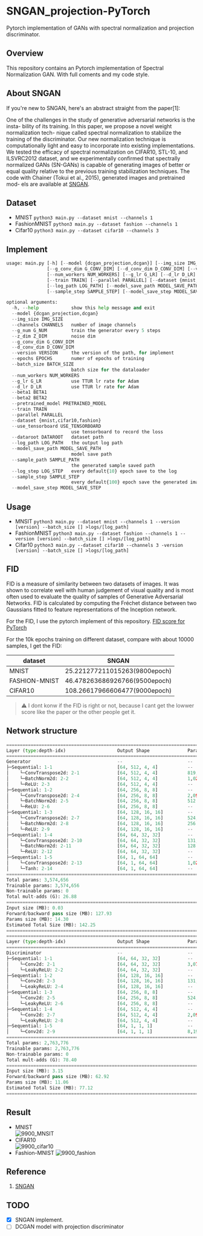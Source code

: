 # SNGAN_projection-PyTorch
Pytorch implementation of GANs with spectral normalization and projection discriminator.
## Overview
This repository contains an Pytorch implementation of Spectral Normalization GAN.
With full coments and my code style.

## About SNGAN
If you're new to SNGAN, here's an abstract straight from the paper[1]:

One of the challenges in the study of generative adversarial networks is the insta- bility of its training. In this paper, we propose a novel weight normalization tech- nique called spectral normalization to stabilize the training of the discriminator. Our new normalization technique is computationally light and easy to incorporate into existing implementations. We tested the efficacy of spectral normalization on CIFAR10, STL-10, and ILSVRC2012 dataset, and we experimentally confirmed that spectrally normalized GANs (SN-GANs) is capable of generating images of better or equal quality relative to the previous training stabilization techniques. The code with Chainer (Tokui et al., 2015), generated images and pretrained mod- els are available at [SNGAN](https://github.com/pfnet-research/sngan_projection).

## Dataset 
- MNIST
`python3 main.py --dataset mnist --channels 1`
- FashionMNIST
`python3 main.py --dataset fashion --channels 1`
- Cifar10
`python3 main.py --dataset cifar10 --channels 3`

## Implement
``` python
usage: main.py [-h] [--model {dcgan_projection,dcgan}] [--img_size IMG_SIZE] [--channels CHANNELS] [--g_num G_NUM] [--z_dim Z_DIM]
               [--g_conv_dim G_CONV_DIM] [--d_conv_dim D_CONV_DIM] [--version VERSION] [--epochs EPOCHS] [--batch_size BATCH_SIZE]
               [--num_workers NUM_WORKERS] [--g_lr G_LR] [--d_lr D_LR] [--beta1 BETA1] [--beta2 BETA2] [--pretrained_model PRETRAINED_MODEL]
               [--train TRAIN] [--parallel PARALLEL] [--dataset {mnist,cifar10,fashion}] [--use_tensorboard USE_TENSORBOARD] [--dataroot DATAROOT]
               [--log_path LOG_PATH] [--model_save_path MODEL_SAVE_PATH] [--sample_path SAMPLE_PATH] [--log_step LOG_STEP]
               [--sample_step SAMPLE_STEP] [--model_save_step MODEL_SAVE_STEP]

optional arguments:
  -h, --help            show this help message and exit
  --model {dcgan_projection,dcgan}
  --img_size IMG_SIZE
  --channels CHANNELS   number of image channels
  --g_num G_NUM         train the generator every 5 steps
  --z_dim Z_DIM         noise dim
  --g_conv_dim G_CONV_DIM
  --d_conv_dim D_CONV_DIM
  --version VERSION     the version of the path, for implement
  --epochs EPOCHS       numer of epochs of training
  --batch_size BATCH_SIZE
                        batch size for the dataloader
  --num_workers NUM_WORKERS
  --g_lr G_LR           use TTUR lr rate for Adam
  --d_lr D_LR           use TTUR lr rate for Adam
  --beta1 BETA1
  --beta2 BETA2
  --pretrained_model PRETRAINED_MODEL
  --train TRAIN
  --parallel PARALLEL
  --dataset {mnist,cifar10,fashion}
  --use_tensorboard USE_TENSORBOARD
                        use tensorboard to record the loss
  --dataroot DATAROOT   dataset path
  --log_path LOG_PATH   the output log path
  --model_save_path MODEL_SAVE_PATH
                        model save path
  --sample_path SAMPLE_PATH
                        the generated sample saved path
  --log_step LOG_STEP   every default{10} epoch save to the log
  --sample_step SAMPLE_STEP
                        every default{100} epoch save the generated images and real images
  --model_save_step MODEL_SAVE_STEP
```

## Usage
- MNSIT
`python3 main.py --dataset mnist --channels 1 --version [version] --batch_size [] >logs/[log_path]`
- FashionMNIST
`python3 main.py --dataset fashion --channels 1 --version [version] --batch_size [] >logs/[log_path]`
- Cifar10
`python3 main.py --dataset cifar10 --channels 3 -version [version] --batch_size [] >logs/[log_path]`

## FID
FID is a measure of similarity between two datasets of images. It was shown to correlate well with human judgement of visual quality and is most often used to evaluate the quality of samples of Generative Adversarial Networks. FID is calculated by computing the Fréchet distance between two Gaussians fitted to feature representations of the Inception network.

For the FID, I use the pytorch implement of this repository. [FID score for PyTorch](https://github.com/mseitzer/pytorch-fid)

For the 10k epochs training on different dataset, compare with about 10000 samples, I get the FID: 

| dataset | SNGAN |
| ---- | ---- |
| MNIST | 25.221277211015263(9800epoch) |
| FASHION-MNIST | 46.478263686926766(9500epoch) | 
| CIFAR10 | 108.26617966606477(9000epoch) |

> :warning: I dont konw if the FID is right or not, because I cant get the lowwer score like the paper or the other people get it. 
## Network structure
``` python
==========================================================================================
Layer (type:depth-idx)                   Output Shape              Param #
==========================================================================================
Generator                                --                        --
├─Sequential: 1-1                        [64, 512, 4, 4]           --
│    └─ConvTranspose2d: 2-1              [64, 512, 4, 4]           819,200
│    └─BatchNorm2d: 2-2                  [64, 512, 4, 4]           1,024
│    └─ReLU: 2-3                         [64, 512, 4, 4]           --
├─Sequential: 1-2                        [64, 256, 8, 8]           --
│    └─ConvTranspose2d: 2-4              [64, 256, 8, 8]           2,097,152
│    └─BatchNorm2d: 2-5                  [64, 256, 8, 8]           512
│    └─ReLU: 2-6                         [64, 256, 8, 8]           --
├─Sequential: 1-3                        [64, 128, 16, 16]         --
│    └─ConvTranspose2d: 2-7              [64, 128, 16, 16]         524,288
│    └─BatchNorm2d: 2-8                  [64, 128, 16, 16]         256
│    └─ReLU: 2-9                         [64, 128, 16, 16]         --
├─Sequential: 1-4                        [64, 64, 32, 32]          --
│    └─ConvTranspose2d: 2-10             [64, 64, 32, 32]          131,072
│    └─BatchNorm2d: 2-11                 [64, 64, 32, 32]          128
│    └─ReLU: 2-12                        [64, 64, 32, 32]          --
├─Sequential: 1-5                        [64, 1, 64, 64]           --
│    └─ConvTranspose2d: 2-13             [64, 1, 64, 64]           1,024
│    └─Tanh: 2-14                        [64, 1, 64, 64]           --
==========================================================================================
Total params: 3,574,656
Trainable params: 3,574,656
Non-trainable params: 0
Total mult-adds (G): 26.88
==========================================================================================
Input size (MB): 0.03
Forward/backward pass size (MB): 127.93
Params size (MB): 14.30
Estimated Total Size (MB): 142.25
==========================================================================================
==========================================================================================
Layer (type:depth-idx)                   Output Shape              Param #
==========================================================================================
Discriminator                            --                        --
├─Sequential: 1-1                        [64, 64, 32, 32]          --
│    └─Conv2d: 2-1                       [64, 64, 32, 32]          3,072
│    └─LeakyReLU: 2-2                    [64, 64, 32, 32]          --
├─Sequential: 1-2                        [64, 128, 16, 16]         --
│    └─Conv2d: 2-3                       [64, 128, 16, 16]         131,072
│    └─LeakyReLU: 2-4                    [64, 128, 16, 16]         --
├─Sequential: 1-3                        [64, 256, 8, 8]           --
│    └─Conv2d: 2-5                       [64, 256, 8, 8]           524,288
│    └─LeakyReLU: 2-6                    [64, 256, 8, 8]           --
├─Sequential: 1-4                        [64, 512, 4, 4]           --
│    └─Conv2d: 2-7                       [64, 512, 4, 4]           2,097,152
│    └─LeakyReLU: 2-8                    [64, 512, 4, 4]           --
├─Sequential: 1-5                        [64, 1, 1, 1]             --
│    └─Conv2d: 2-9                       [64, 1, 1, 1]             8,192
==========================================================================================
Total params: 2,763,776
Trainable params: 2,763,776
Non-trainable params: 0
Total mult-adds (G): 78.40
==========================================================================================
Input size (MB): 3.15
Forward/backward pass size (MB): 62.92
Params size (MB): 11.06
Estimated Total Size (MB): 77.12
==========================================================================================

```
## Result
- MNIST  
![9900_MNSIT](img/9900_MNIST.png)
- CIFAR10  
![9900_cifar10](img/9900_cifar10.png)
- Fashion-MNIST
![9900_fashion](img/9900_fashion.png)
## Reference
1. [SNGAN](https://arxiv.org/abs/1802.05957)

## TODO
- [x] SNGAN implement.
- [ ] DCGAN model with projection discriminator